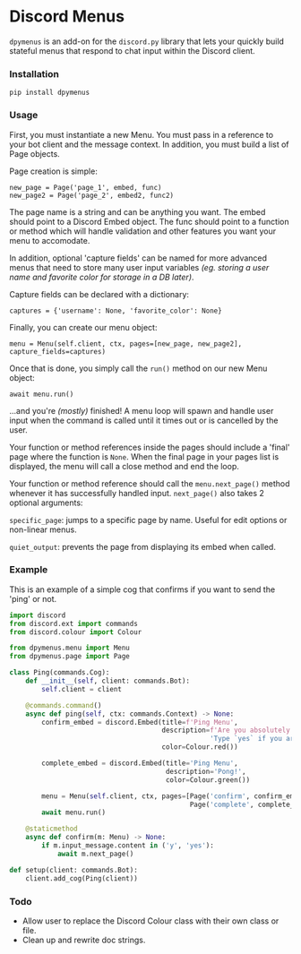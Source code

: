 # Discord Menus
`dpymenus` is an add-on for the `discord.py` library that lets your quickly build stateful
menus that respond to chat input within the Discord client.

### Installation
`pip install dpymenus`

### Usage
First, you must instantiate a new Menu. You must pass in a reference to your bot client and 
the message context. In addition, you must build a list of Page objects.

Page creation is simple:

    new_page = Page('page_1', embed, func)
    new_page2 = Page('page_2', embed2, func2)

The page name is a string and can be anything you want. The embed should point to a Discord
Embed object. The func should point to a function or method which will handle validation and
other features you want your menu to accomodate.

In addition, optional 'capture fields' can be named for more advanced menus that need to store
many user input variables *(eg. storing a user name and favorite color for storage in a DB later)*.

Capture fields can be declared with a dictionary:

    captures = {'username': None, 'favorite_color': None}
    
Finally, you can create our menu object:

    menu = Menu(self.client, ctx, pages=[new_page, new_page2], capture_fields=captures)
    
Once that is done, you simply call the `run()` method on our new Menu object:

    await menu.run()
    
...and you're *(mostly)* finished! A menu loop will spawn and handle user input when the command is 
called until it times out or is cancelled by the user.

Your function or method references inside the pages should include a 'final' page where the
function is `None`. When the final page in your pages list is displayed, the menu will call a
close method and end the loop.

Your function or method reference should call the `menu.next_page()` method whenever it has
successfully handled input. `next_page()` also takes 2 optional arguments: 

`specific_page`: jumps to a specific page by name. Useful for edit options or non-linear menus.

`quiet_output`: prevents the page from displaying its embed when called.
    
### Example
This is an example of a simple cog that confirms if you want to send the 'ping' or not.
```python
import discord
from discord.ext import commands
from discord.colour import Colour

from dpymenus.menu import Menu
from dpymenus.page import Page

class Ping(commands.Cog):
    def __init__(self, client: commands.Bot):
        self.client = client

    @commands.command()
    async def ping(self, ctx: commands.Context) -> None:
        confirm_embed = discord.Embed(title=f'Ping Menu',
                                      description=f'Are you absolutely sure you want to send a ping command?\n\n'
                                                  'Type `yes` if you are sure.\nType `quit` to cancel this menu.',
                                      color=Colour.red())

        complete_embed = discord.Embed(title='Ping Menu', 
                                       description='Pong!', 
                                       color=Colour.green())

        menu = Menu(self.client, ctx, pages=[Page('confirm', confirm_embed, self.confirm), 
                                             Page('complete', complete_embed, None)])
        await menu.run()

    @staticmethod
    async def confirm(m: Menu) -> None:
        if m.input_message.content in ('y', 'yes'):
            await m.next_page()

def setup(client: commands.Bot):
    client.add_cog(Ping(client))
```


### Todo
- Allow user to replace the Discord Colour class with their own class or file.
- Clean up and rewrite doc strings.
